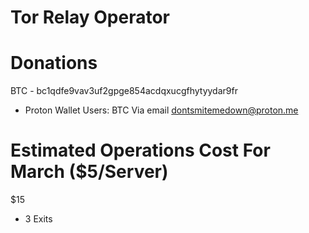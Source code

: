 # Tor Relay Operator

# Donations 
BTC - bc1qdfe9vav3uf2gpge854acdqxucgfhytyydar9fr
  - Proton Wallet Users: BTC Via email dontsmitemedown@proton.me

# Estimated Operations Cost For March ($5/Server)
$15
- 3 Exits
